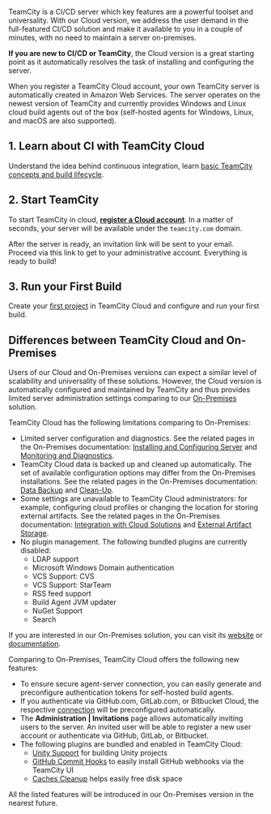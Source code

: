 [//]: # (title: Getting Started with TeamCity Cloud)
[//]: # (auxiliary-id: Getting Started with TeamCity Cloud)

TeamCity is a CI/CD server which key features are a powerful toolset and universality. With our Cloud version, we address the user demand in the full-featured CI/CD solution and make it available to you in a couple of minutes, with no need to maintain a server on-premises.

__If you are new to CI/CD or TeamCity__, the Cloud version is a great starting point as it automatically resolves the task of installing and configuring the server.

When you register a TeamCity Cloud account, your own TeamCity server is automatically created in Amazon Web Services. The server operates on the newest version of TeamCity and currently provides Windows and Linux cloud build agents out of the box (self-hosted agents for Windows, Linux, and macOS are also supported).

## 1. Learn about CI with TeamCity Cloud

Understand the idea behind continuous integration, learn [basic TeamCity concepts and build lifecycle](continuous-integration-with-teamcity.md).

## 2. Start TeamCity

To start TeamCity in cloud, __[register a Cloud account](https://www.jetbrains.com/teamcity/cloud/)__. In a matter of seconds, your server will be available under the `teamcity.com` domain.

After the server is ready, an invitation link will be sent to your email. Proceed via this link to get to your administrative account. Everything is ready to build!

## 3. Run your First Build

Create your [first project](configure-and-run-your-first-build.md) in TeamCity Cloud and configure and run your first build.

## Differences between TeamCity Cloud and On-Premises

Users of our Cloud and On-Premises versions can expect a similar level of scalability and universality of these solutions. However, the Cloud version is automatically configured and maintained by TeamCity and thus provides limited server administration settings comparing to our [On-Premises](https://www.jetbrains.com/teamcity/) solution.

TeamCity Cloud has the following limitations comparing to On-Premises:
* Limited server configuration and diagnostics. See the related pages in the On-Premises documentation: [Installing and Configuring Server](https://www.jetbrains.com/help/teamcity/installing-and-configuring-the-teamcity-server.html) and [Monitoring and Diagnostics](https://www.jetbrains.com/help/teamcity/teamcity-monitoring-and-diagnostics.html).
* TeamCity Cloud data is backed up and cleaned up automatically. The set of available configuration options may differ from the On-Premises installations. See the related pages in the On-Premises documentation: [Data Backup](https://www.jetbrains.com/help/teamcity/teamcity-data-backup.html) and [Clean-Up](https://www.jetbrains.com/help/teamcity/clean-up.html).
* Some settings are unavailable to TeamCity Cloud administrators: for example, configuring cloud profiles or changing the location for storing external artifacts. See the related pages in the On-Premises documentation: [Integration with Cloud Solutions](https://www.jetbrains.com/help/teamcity/teamcity-integration-with-cloud-solutions.html) and [External Artifact Storage](https://www.jetbrains.com/help/teamcity/configuring-artifacts-storage.html#External+Artifacts+Storage).
* No plugin management. The following bundled plugins are currently disabled:
    * LDAP support
    * Microsoft Windows Domain authentication
    * VCS Support: CVS
    * VCS Support: StarTeam
    * RSS feed support
    * Build Agent JVM updater
    * NuGet Support
    * Search

If you are interested in our On-Premises solution, you can visit its [website](https://www.jetbrains.com/teamcity/) or [documentation](https://www.jetbrains.com/help/teamcity/teamcity-documentation.html).

Comparing to On-Premises, TeamCity Cloud offers the following new features:
* To ensure secure agent-server connection, you can easily generate and preconfigure authentication tokens for self-hosted build agents.
* If you authenticate via GitHub.com, GitLab.com, or Bitbucket Cloud, the respective [connection](integrating-teamcity-with-vcs-hosting-services.md#Configuring+Connections) will be preconfigured automatically.
* The __Administration | Invitations__ page allows automatically inviting users to the server. An invited user will be able to register a new user account or authenticate via GitHub, GitLab, or Bitbucket.
* The following plugins are bundled and enabled in TeamCity Cloud:
  * [Unity Support](https://plugins.jetbrains.com/plugin/11453-unity-support) for building Unity projects
  * [GitHub Commit Hooks](https://plugins.jetbrains.com/plugin/9179-github-commit-hooks) to easily install GitHub webhooks via the TeamCity UI
  * [Caches Cleanup](https://github.com/JetBrains/teamcity-caches-cleanup-plugin) helps easily free disk space

All the listed features will be introduced in our On-Premises version in the nearest future.